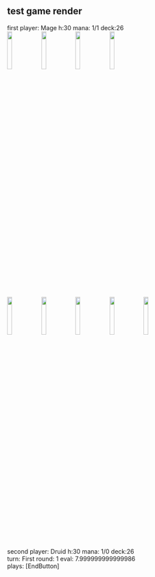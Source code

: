 test game render
---
first player: Mage h:30
 mana: 1/1
deck:26<br>
<img src='https://art.hearthstonejson.com/v1/render/latest/enUS/256x/ICC_099.png' style='width:15%'> <img src='https://art.hearthstonejson.com/v1/render/latest/enUS/256x/LOOT_394.png' style='width:15%'> <img src='https://art.hearthstonejson.com/v1/render/latest/enUS/256x/CFM_687.png' style='width:15%'> <img src='https://art.hearthstonejson.com/v1/render/latest/enUS/256x/CFM_344.png' style='width:15%'><br>
<br>
<br>
<img src='https://art.hearthstonejson.com/v1/render/latest/enUS/256x/CFM_637.png' style='width:15%'> <img src='https://art.hearthstonejson.com/v1/render/latest/enUS/256x/ICC_257.png' style='width:15%'> <img src='https://art.hearthstonejson.com/v1/render/latest/enUS/256x/AT_106.png' style='width:15%'> <img src='https://art.hearthstonejson.com/v1/render/latest/enUS/256x/NEW1_037.png' style='width:15%'> <img src='https://art.hearthstonejson.com/v1/render/latest/enUS/256x/GAME_005.png' style='width:15%'><br>
second player: Druid h:30
 mana: 1/0
deck:26<br>
turn: First round: 1 eval: 7.999999999999986<br>
plays: [EndButton]